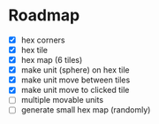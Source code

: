 # Roadmap

- [x] hex corners
- [x] hex tile
- [x] hex map (6 tiles)
- [x] make unit (sphere) on hex tile
- [x] make unit move between tiles
- [x] make unit move to clicked tile
- [ ] multiple movable units
- [ ] generate small hex map (randomly)